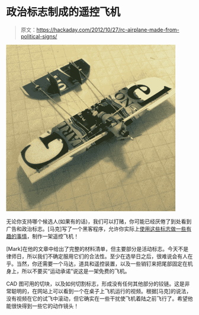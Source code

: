 # 政治标志制成的遥控飞机

> 原文：<https://hackaday.com/2012/10/27/rc-airplane-made-from-political-signs/>

[![V1-Full](img/78dd679baea35e9e01db9d3a1bf3219d.png "V1-Full")](http://hackaday.com/?attachment_id=89048)

无论你支持哪个候选人(如果有的话)，我们可以打赌，你可能已经厌倦了到处看到广告和政治标志。[马克]写了一个黑客程序，允许你实际上[使用这些标志做一些有趣的事情](http://snackeyes.blogspot.com/2012/10/coroplast-political-sign-twin-boom-rc.html "RC airplane from political sign")，制作一架遥控飞机！

[Mark]在他的文章中给出了完整的材料清单，但主要部分是活动标志。今天不是律师日，所以我们不确定服用它们的合法性。至少在选举日之后，很难说会有人在乎。当然，你还需要一个马达，道具和遥控装置，以及一些销钉来把尾部固定在机身上，所以不要买“运动承诺”说这是一架免费的飞机。

CAD 图可用的切块，以及如何切割标志，形成没有任何其他部分的铰链。这是非常聪明的，在网站上可以看到一个在桌子上飞机运行的视频。根据[马克]的说法，没有视频在它的试飞中滚动，但它确实在一些干扰使飞机着陆之前飞行了。希望他能很快得到一些它的动作镜头！